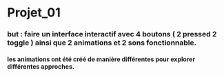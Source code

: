 # Projet_01

### but : faire un interface interactif avec 4 boutons ( 2 pressed 2 toggle ) ainsi que 2 animations et 2 sons fonctionnable. 
#### les animations ont été créé de manière différentes pour explorer différentes approches. 
                                
